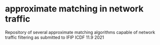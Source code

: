 # approximate matching in network traffic
Repository of several approximate matching algorithms capable of network traffic filtering as submitted to IFIP ICDF 11.9 2021
